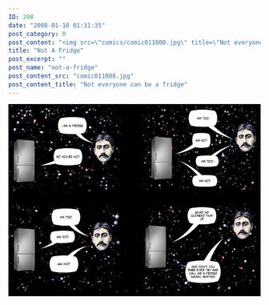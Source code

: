 ```yaml
---
ID: 298
date: "2008-01-10 01:31:35"
post_category: 0
post_content: "<img src=\"comics/comic011008.jpg\" title=\"Not everyone can be a fridge\" />"
title: "Not A Fridge"
post_excerpt: ""
post_name: "not-a-fridge"
post_content_src: "comic011008.jpg"
post_content_title: "Not everyone can be a fridge"
---
```



[![Not everyone can be a fridge](/comics-hi-res/comic011008.jpg)](/comics-hi-res/comic011008.jpg)

